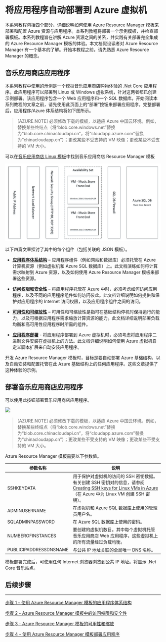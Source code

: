 <properties
   pageTitle="Azure 虚拟机 DotNet Core 教程 1 | Azure"
   description="Azure 虚拟机 DotNet Core 教程"
   services="virtual-machines-linux"
   documentationCenter="virtual-machines"
   authors="neilpeterson"
   manager="timlt"
   editor="tysonn"
   tags="azure-service-management"/>  


<tags
   ms.service="virtual-machines-linux"
   ms.devlang="na"
   ms.topic="article"
   ms.tgt_pltfrm="vm-linux"
   ms.workload="infrastructure"
   ms.date="09/21/2016"
   wacn.date="11/21/2016"
   ms.author="nepeters"/>  


# 将应用程序自动部署到 Azure 虚拟机

本系列教程包括四个部分，详细说明如何使用 Azure Resource Manager 模板来部署和配置 Azure 资源与应用程序。本系列教程将部署一个示例模板，并检查部署模板。本系列教程旨在讲解 Azure 资源之间的关系，并实践有关部署完全集成的 Azure Resource Manager 模板的体验。本文档假设读者对 Azure Resource Manager 有一个基本的了解。开始本教程之前，请先熟悉 Azure Resource Manager 的概念。

## 音乐应用商店应用程序

本系列教程中使用的示例是一个模拟音乐应用商店购物体验的 .Net Core 应用程序。此应用程序可以部署到 Linux 或 Windows 虚拟系统，针对这两者都已创建示例部署。该应用程序包含一个 Web 应用程序和一个 SQL 数据库。开始阅读本系列教程的文章之前，请先使用此页面上的“部署”按钮来部署应用程序。完整部署后，应用程序/Azure 体系结构将如下图所示。

>[AZURE.NOTE] 必须修改下载的模板，以适应 Azure 中国云环境。例如，替换某些终结点（将“blob.core.windows.net”替换为“blob.core.chinacloudapi.cn”，将“cloudapp.azure.com”替换为“chinacloudapp.cn”）；更改某些不受支持的 VM 映像；更改某些不受支持的 VM 大小。

可以在[音乐应用商店 Linux 模板](https://github.com/neilpeterson/nepeters-azure-templates/tree/master/dotnet-core-music-linux-vm-sql-db)中找到音乐应用商店 Resource Manager 模板

![音乐应用商店应用程序](./media/virtual-machines-linux-dotnet-core/music-store.png)  


以下四篇文章探讨了其中的每个组件（包括关联的 JSON 模板）。

- [**应用程序体系结构**](/documentation/articles/virtual-machines-linux-dotnet-core-2-architecture/) – 应用程序组件（例如网站和数据库）必须托管在 Azure 计算机资源（例如虚拟机和 Azure SQL 数据库）上。此文档演练如何将计算需求映射到 Azure 资源，以及如何使用 Azure Resource Manager 模板来部署这些资源。

- [**访问权限和安全性**](/documentation/articles/virtual-machines-linux-dotnet-core-3-access-security/) – 将应用程序托管在 Azure 中时，必须考虑如何访问应用程序，以及不同的应用程序组件如何访问彼此。此文档详细说明如何提供和保护对应用程序的 Internet 访问权限，以及应用程序组件之间的访问。

- [**可用性和可缩放性**](/documentation/articles/virtual-machines-linux-dotnet-core-4-avalibility-scale/) – 可用性和可缩放性是指可在基础结构停机时保持运行的能力，以及可根据应用程序需求缩放计算资源的能力。此文档详细说明部署负载均衡和高可用性应用程序时所需的组件。

- [**应用程序部署**](/documentation/articles/virtual-machines-linux-dotnet-core-5-app-deployment/) - 将应用程序部署到 Azure 虚拟机时，必须考虑将应用程序二进制文件安装在虚拟机上的方法。此文档详细说明如何使用 Azure 虚拟机自定义脚本扩展来自动安装应用程序。

开发 Azure Resource Manager 模板时，目标是要自动部署 Azure 基础结构，以及自动安装和配置托管在此 Azure 基础结构上的任何应用程序。这些文章提供了这种体验的示例。

## 部署音乐应用商店应用程序

可以使用此按钮部署音乐应用商店应用程序。

<a href="https://portal.azure.cn/#create/Microsoft.Template/uri/https%3A%2F%2Fraw.githubusercontent.com%2FMicrosoft%2Fdotnet-core-sample-templates%2Fmaster%2Fdotnet-core-music-linux%2Fazuredeploy.json" target="_blank">
    <img src="http://azuredeploy.net/deploybutton.png"/>
</a>

>[AZURE.NOTE] 必须修改下载的模板，以适应 Azure 中国云环境。例如，替换某些终结点（将“blob.core.windows.net”替换为“blob.core.chinacloudapi.cn”，将“cloudapp.azure.com”替换为“chinacloudapp.cn”）；更改某些不受支持的 VM 映像；更改某些不受支持的 VM 大小。

Azure Resource Manager 模板需要以下参数值。

|参数名称 |说明 |
|---|---|
|SSHKEYDATA | 用于保护对虚拟机的访问的 SSH 密钥数据。有关创建 SSH 密钥对的信息，请参阅 [Creating SSH keys for Linux VMs in Azure](/documentation/articles/virtual-machines-linux-mac-create-ssh-keys/)（在 Azure 中为 Linux VM 创建 SSH 密钥）。 |
|ADMINUSERNAME | 在虚拟机和 Azure SQL 数据库上使用的管理员用户名。 |
|SQLADMINPASSWORD | 在 Azure SQL 数据库上使用的密码。 |
|NUMBEROFINSTANCES | 要创建的虚拟机数目。其中每个虚拟机托管音乐应用商店 Web 应用程序，这些虚拟机上的所有流量经过负载均衡。 |
|PUBLICIPADDRESSDNSNAME | 与公共 IP 地址关联的全局唯一 DNS 名称。 |

模板部署完成后，可使用任何 Internet 浏览器浏览到公共 IP 地址。将显示 .Net Core 音乐站点。

## 后续步骤

<hr>

[步骤 1 - 使用 Azure Resource Manager 模板的应用程序体系结构](/documentation/articles/virtual-machines-linux-dotnet-core-2-architecture/)

[步骤 2 - Azure Resource Manager 模板中的访问权限和安全性](/documentation/articles/virtual-machines-linux-dotnet-core-3-access-security/)

[步骤 3 - Azure Resource Manager 模板的可用性和缩放](/documentation/articles/virtual-machines-linux-dotnet-core-4-avalibility-scale/)

[步骤 4 - 使用 Azure Resource Manager 模板部署应用程序](/documentation/articles/virtual-machines-linux-dotnet-core-5-app-deployment/)

<!---HONumber=Mooncake_1114_2016-->